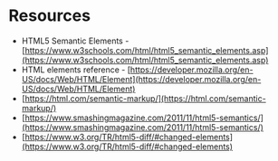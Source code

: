 # Resources

* HTML5 Semantic Elements - [https://www.w3schools.com/html/html5_semantic_elements.asp](https://www.w3schools.com/html/html5_semantic_elements.asp)
* HTML elements reference - [https://developer.mozilla.org/en-US/docs/Web/HTML/Element](https://developer.mozilla.org/en-US/docs/Web/HTML/Element)
* [https://html.com/semantic-markup/](https://html.com/semantic-markup/)
* [https://www.smashingmagazine.com/2011/11/html5-semantics/](https://www.smashingmagazine.com/2011/11/html5-semantics/)
* [https://www.w3.org/TR/html5-diff/#changed-elements](https://www.w3.org/TR/html5-diff/#changed-elements)
